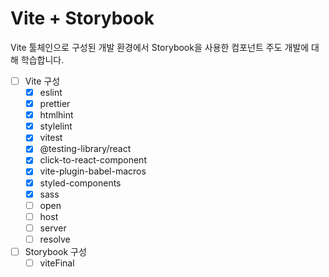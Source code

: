 # Vite + Storybook

Vite 툴체인으로 구성된 개발 환경에서 Storybook을 사용한 컴포넌트 주도 개발에 대해 학습합니다.

- [ ] Vite 구성
  - [x] eslint
  - [x] prettier
  - [x] htmlhint
  - [x] stylelint
  - [x] vitest
  - [x] @testing-library/react
  - [x] click-to-react-component
  - [x] vite-plugin-babel-macros
  - [x] styled-components
  - [x] sass
  - [ ] open
  - [ ] host
  - [ ] server
  - [ ] resolve
- [ ] Storybook 구성
  - [ ] viteFinal
